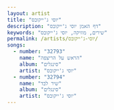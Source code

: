 ```yaml
---
layout: artist
title: "יוסי ג'ייקובס"
description: "דף האמן יוסי ג'ייקובס"
keywords: "שירים, מוזיקה, יוסי ג'ייקובס"
permalink: /artists/יוסי-ג'ייקובס/
songs:
  - number: "32793"
    name: "הראש על הריצפה"
    album: "סינגלים"
    artist: "יוסי ג'ייקובס"
  - number: "32794"
    name: "שיר לבד"
    album: "סינגלים"
    artist: "יוסי ג'ייקובס"
---
```

